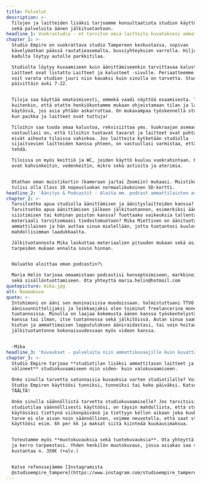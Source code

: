 ```yaml
---
title: Palvelut
description: >-
  Tilojen ja laitteiden lisäksi tarjoamme konsultaatiota studion käyttöönotossa
  sekä palveluita äänen jälkituotantoon.
headline_1: Vuokrastudio - et tarvitse omia laitteita kuvataksesi ammattimaisesti!
chapter_1: >-
  Studio Empire on vuokrattava studio Tampereen keskustassa, sopivan
  kävelymatkan päässä rautatieasemalta, bussiyhteyksien varrella. Hiljaiselta
  kadulta löytyy autolle parkkitilaa.

  Studiolta löytyy kuvaamiseen kuin äänittämiseenkin tarvittavaa kalustoa.
  Laitteet ovat listattu Laitteet ja kalusteet -sivulle.​ Periaatteemme on, että
  voit varata studion juuri niin kauaksi kuin sinulla on tarvetta. Studio on
  päivittäin auki 7-22.


  Tiloja saa käyttää omatoimisesti, emmekä vaadi näyttöä osaamisesta. Toivomme
  kuitenkin, että otatte henkiökuntamme mukaan ohjeistamaan tilan ja laitteiden
  käytössä, jos asia yhtään askarruttaa. On mukavampaa työskennellä studiolla,
  kun paikka ja laitteet ovat tuttuja! 

  Tiloihin saa tuoda omaa kalustoa, rekvisiittaa yms. Vuokraajan asemassa
  vastuullasi on, että tiloihin tuotavat tavarat ja laitteet ovat puhtaita ja
  eivät aiheuta tiloissa vahinkoa. Jos laitteita kytketään studiolla
  sijaitsevien laitteiden kanssa yhteen, on vastuullasi varmistaa, että näin voi
  tehdä.

  Tiloissa on myös keittiö ja WC, joiden käyttö kuuluu vuokrahintaan. Käytössäsi
  ovat kahvinkeitin, vedenkeitin, mikro sekä astioita ja aterimia.


  Otathan oman muistikortin (kameraan ja/tai Zoomiin) mukaasi. Muistikortin
  tulisi olla Class 10 nopeusluokan normaalikokoinen SD-kortti.
headline_2: 'Äänitys & Podcastit - Aloita mm. podcast ammattilaisten avulla! '
chapter_2: >-
  Tarvitsetko apua studiolla äänittämisen ja äänityslaitteiden kanssa?
  Tarvitsetko apua äänittämisen jälkeen jälkituotannon, esimerkiksi ääniraitojen
  siistimisen tai kohinan poiston kanssa? Tuottaako vaikeuksia tallentaa
  materiaali tarvitsemaasi tiedostomuotoon? Mika Miettinen on äänituotannon
  ammattilainen ja hän auttaa sinua mielellään, jotta tuotantosi kuulostaa
  mahdollisimman laadukkaalta.

  Jälkituotannosta Mika laskuttaa materiaalien pituuden mukaan sekä asiakkaan
  tarpeiden mukaan ennalta sovin hinnan.


  Haluatko aloittaa oman podcastin?\

  Maria Helin tarjoaa omaamistaan podcastisi konseptoimiseen, markkinointiin
  sekä sisällöntuottamiseen. Ota yhteyttä maria.helin@hotmail.com
quotepicture: mika.jpg
alt: Naamakuva
quote: >-
  Intohimoni on ääni sen moninaisissa muodoissaan. Valmistuttuani TTVO:lta
  äänisuunnittelijaksi ja leikkaajaksi olen toiminut freelancerina monenlaisissa
  tuotannoissa. Minulla on laajaa kokemusta äänen kanssa työskentelystä, kuvan
  kanssa tai ilman, itse tuotannossa sekä jälkitöissä. Autan sinua saamaan
  hiotun ja ammattimaisen lopputuloksen ääniraidastasi, tai voin hoitaa
  jälkituotantonne kokonaisuudessaan myös videon kanssa.


  -Mika
headline_3: 'Kuvaukset - palveluita niin ammattikuvaajille kuin kuvattaville! '
chapter_3: >-
  Studio Empire tarjoaa **studiotilan lisäksi ammattitason laitteet ja
  välineet** studiokuvaamiseen niin video- kuin valokuvaamiseen.

  ​Onko sinulla tarvetta satunnaisia kuvauksia varten studiotilalle? Voit varata
  Studio Empiren käyttöösi tunniksi, tunneiksi tai koko päiväksi. Katso hinnat
  TÄÄLTÄ! ​

  Onko sinulla säännöllistä tarvetta studiokuvaamiselle? Jos tarvitsisit
  studiotilaa säännöllisesti käyttöösi, on täysin mahdollista, että studio olisi
  käytössäsi tiettynä viikonpäivänä ja tiettyyn kellon aikaan joka kuukausi. Jos
  tarve ei ole aivan noin säännöllinen, voimme neuvotella, että saat studion
  käyttöösi esim. 6h per kk ja maksat siitä kiinteää kuukausimaksua.


  Toteutamme myös **muotokuvauksia sekä tuotekuvauksia**. Ota yhteyttä Annikaan
  ja kerro tarpeestasi. Yhden henkilön muotokuvaus, jossa asiakas saa 4-6 kuvaa,
  kustantaa n. 350€ (+alv.)


  Katso refenssejämme [Instagramista
  @studioempire_tampere](https://www.instagram.com/studioempire_tampere/)
---
```



